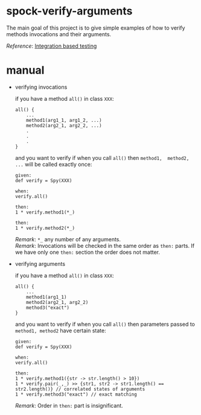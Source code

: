 # spock-verify-arguments
The main goal of this project is to give simple examples of how to verify 
methods invocations and their arguments.

_Reference_: [Integration based testing](http://spockframework.org/spock/docs/1.0/interaction_based_testing.html)

# manual
* verifying invocations

    if you have a method `all()` in class `XXX`:
    ```
    all() {
        ...
        method1(arg1_1, arg1_2, ...)
        method2(arg2_1, arg2_2, ...)
        .
        .
        .
    }    
    ```
    and you want to verify if when you call `all()` then `method1, 
    method2, ...` will be called exactly once:
    ```
    given:
    def verify = Spy(XXX)
    
    when:
    verify.all()
    
    then:
    1 * verify.method1(*_)
    
    then:
    1 * verify.method2(*_)  
    ```
    
    _Remark_: `*_` any number of any arguments.  
    _Remark_: Invocations will be checked in the same order as `then:`
    parts. If we have only one `then:` section the order does not matter.
    
* verifying arguments

    if you have a method `all()` in class `XXX`:
    ```
    all() {
        ...
        method1(arg1_1)
        method2(arg2_1, arg2_2)
        method3("exact")
    }    
    ```
    and you want to verify if when you call `all()` then parameters passed 
    to `method1, method2` have certain state:
    ```
    given:
    def verify = Spy(XXX)
    
    when:
    verify.all()
    
    then:
    1 * verify.method1({str -> str.length() > 10})
    1 * verify.pair(_,_) >> {str1, str2 -> str1.length() ==  str2.length()} // correlated states of arguments
    1 * verify.method3("exact") // exact matching
    ```    
    _Remark_: Order in `then:` part is insignificant.